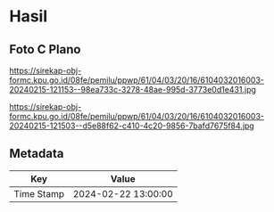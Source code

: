 # Hasil

## Foto C Plano

https://sirekap-obj-formc.kpu.go.id/08fe/pemilu/ppwp/61/04/03/20/16/6104032016003-20240215-121153--98ea733c-3278-48ae-995d-3773e0d1e431.jpg

https://sirekap-obj-formc.kpu.go.id/08fe/pemilu/ppwp/61/04/03/20/16/6104032016003-20240215-121503--d5e88f62-c410-4c20-9856-7bafd7675f84.jpg


## Metadata

| Key        | Value               |
| ---------- | ------------------- |
| Time Stamp | 2024-02-22 13:00:00 |



